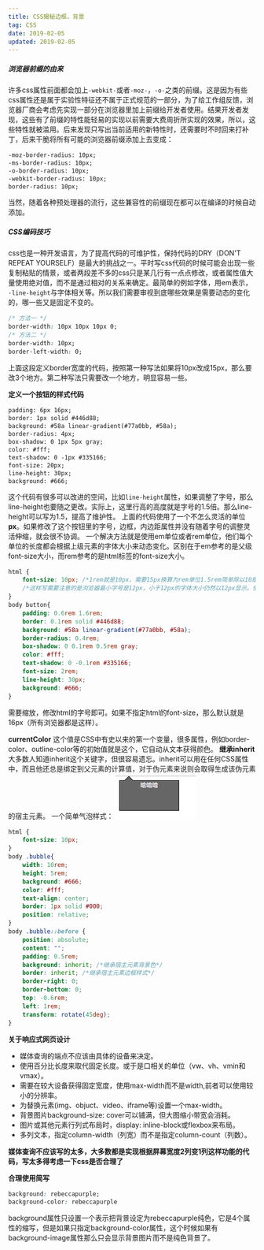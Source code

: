 ```yaml
---
title: CSS揭秘边框，背景
tag: CSS
date: 2019-02-05
updated: 2019-02-05
---
```


##### 浏览器前缀的由来
许多css属性前面都会加上`-webkit-`或者`-moz-`，`-o-`之类的前缀。这是因为有些css属性还是属于实验性特征还不属于正式规范的一部分，为了给工作组反馈，浏览器厂商会考虑先实现一部分在浏览器里加上前缀给开发者使用。结果开发者发现，这些有了前缀的特性能轻易的实现以前需要大费周折所实现的效果，所以，这些特性就被滥用。后来发现只写出当前适用的新特性时，还需要时不时回来打补丁，后来干脆将所有可能的浏览器前缀添加上去变成：
```
-moz-border-radius: 10px;
-ms-border-radius: 10px;
-o-border-radius: 10px;
-webkit-border-radius: 10px;
border-radius: 10px;
```
当然，随着各种预处理器的流行，这些兼容性的前缀现在都可以在编译的时候自动添加。

##### CSS编码技巧
css也是一种开发语言，为了提高代码的可维护性，保持代码的DRY（DON'T REPEAT YOURSELF）是最大的挑战之一。平时写css代码的时候可能会出现一些复制粘贴的情景，或者两段差不多的css只是某几行有一点点修改，或者属性值大量使用绝对值，而不是通过相对的关系来确定。最简单的例如字体，用em表示，`·line-height`与字体相关等。所以我们需要审视到底哪些效果是需要动态的变化的，哪一些又是固定不变的。
```css
/* 方法一 */
border-width: 10px 10px 10px 0; 
/* 方法二 */
border-width: 10px;
border-left-width: 0;
```
上面这段定义border宽度的代码，按照第一种写法如果将10px改成15px，那么要改3个地方。第二种写法只需要改一个地方，明显容易一些。

**定义一个按钮的样式代码**
```
padding: 6px 16px;
border: 1px solid #446d88;
background: #58a linear-gradient(#77a0bb, #58a);
border-radius: 4px;
box-shadow: 0 1px 5px gray;
color: #fff;
text-shadow: 0 -1px #335166;
font-size: 20px;
line-height: 30px;
background: #666;
```
这个代码有很多可以改进的空间，比如`line-height`属性，如果调整了字号，那么line-height也要随之更改。实际上，这里行高的高度就是字号的1.5倍。那么line-height可以写为1.5，提高了维护性。
上面的代码使用了一个不怎么灵活的单位**px**。如果修改了这个按钮里的字号，边框，内边距属性并没有随着字号的调整灵活伸缩，就会很不协调。
一个解决方法就是使用em单位或者rem单位，他们每个单位的长度都会根据上级元素的字体大小来动态变化。区别在于em参考的是父级font-size大小，而rem参考的是html标签的font-size大小。

```css
html {
    font-size: 10px; /*1rem就是10px，需要15px换算为rem单位1.5rem简单除以10即可*/
    /*这样写需要注意的是浏览器最小字号是12px，小于12px的字体大小仍然以12px显示。但是以这个为基准单位的rem不影响计算结果。*/
}
body button{
    padding: 0.6rem 1.6rem;
    border: 0.1rem solid #446d88;
    background: #58a linear-gradient(#77a0bb, #58a);
    border-radius: 0.4rem;
    box-shadow: 0 0.1rem 0.5rem gray;
    color: #fff;
    text-shadow: 0 -0.1rem #335166;
    font-size: 2rem;
    line-height: 30px;
    background: #666;
}
```
需要缩放，修改html的字号即可。如果不指定html的font-size，那么默认就是16px（所有浏览器都是这样）。

**currentColor**
这个值是CSS中有史以来的第一个变量，很多属性，例如border-color、outline-color等的初始值就是这个，它自动从文本获得颜色。
**继承inherit**
大多数人知道inherit这个关键字，但很容易遗忘。inherit可以用在任何CSS属性中，而且他还总是绑定到父元素的计算值，对于伪元素来说则会取得生成该伪元素的宿主元素。
一个简单气泡样式：
![Alt text](./cssxiaojie.png)

```css
html {
    font-size: 10px; 
}
body .bubble{
    width: 10rem;
    height: 5rem;
    background: #666;
    color: #fff;
    text-align: center;
    border: 1px solid #000;  
    position: relative;
}
body .bubble::before {
    position: absolute;
    content: "";
    padding: 0.5rem;
    background: inherit; /*继承宿主元素背景色*/
    border: inherit; /*继承宿主元素边框样式*/
    border-right: 0;
    border-bottom: 0;
    top: -0.6rem;
    left: 1rem;
    transform: rotate(45deg);
}
```

**关于响应式网页设计**
* 媒体查询的端点不应该由具体的设备来决定。
* 使用百分比长度来取代固定长度。或于是口相关的单位（vw、vh、vmin和vmax）。
* 需要在较大设备获得固定宽度，使用max-width而不是width,前者可以使用较小的分辨率。
* 为替换元素(img、objuct、video、iframe等)设置一个max-width。
* 背景图片background-size: cover可以铺满，但大图缩小带宽会消耗。
* 图片或其他元素行列式布局时，display: inline-block或flexbox来布局。
* 多列文本，指定column-width（列宽）而不是指定column-count（列数）。

**媒体查询不应该写的太多，大多数都是实现根据屏幕宽度2列变1列这样功能的代码，写太多得考虑一下css是否合理了**

**合理使用简写**
```css
background: rebeccapurple;
background-color: rebeccapurple
```
background属性只设置一个表示把背景设定为rebeccapurple纯色，它是4个属性的缩写，但是如果只指定background-color属性，这个时候如果有background-image属性那么只会显示背景图片而不是纯色背景了。